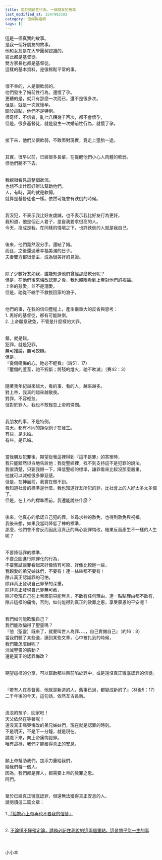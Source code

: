 ```yaml
---
title: 關於婚前性行為。一個朋友的故事
last_modified_at: 1547993503
category: 信仰與婚姻
tags: []
---
```


這是一個真實的故事。<br>是我一個好朋友的故事。<br><!--more--> 他和女友是在大學團契認識的。<br>彼此都是基督徒。<br>雙方家長也都是基督徒。<br>這樣的基本資料，是很稀鬆平常的事。<br><br><br>很不幸的，人是很軟弱的。<br>他們發生了婚前性行為，還懷了孕。<br>更糟的是，就只有那麼一次而已，還不是很多次。<br>但是，就是一次就懷孕。<br>關於這點，他們不是特例。<br>很奇怪，不信者，亂七八糟幾千百次，都不會懷孕，<br>但是，很多基督徒，就是發生一次婚前性行為，就懷了孕。<br><br><br>接下來，他們又很軟弱，不敢面對現實，竟走上墮胎一途。<br><br><br>其實，很早以前，已經很多長輩，在提醒他們小心人肉體的軟弱。<br>但他們聽不下去。<br><br><br>我親眼看見這整個狀況。<br>也想不出什麼好辦法幫助他們。<br>人，有時，真的就是軟弱。<br>就算是基督徒也一樣。依然可能會有跌倒的時候。<br><br><br>我沒犯，不表示我比好友虔誠，也不表示我比好友行為更好。<br>我知道，他是個正人君子，是自我要求很高的人。<br>今天，換成是我，在同樣的情境之下，也許跌倒的人就是我自己。<br><br><br>後來，他們竟然沒分手。還結了婚。<br>而且，之後還過著幸福美滿的日子。<br>夫妻雙方都很愛主，成為很美好的見證。<br><br><br>除了少數好友如我，誰能知道他們曾經那麼軟弱呢？<br>但是，在他們後來悔改認罪之後，我也親眼看到上帝對他們的祝福。<br>上帝的慈愛，並不是溺愛。<br>但是，祂從不縮手不救拔回家的浪子。<br><br><br>他們的事，在我的信仰歷程上，產生很重大的反省與思考：<br>1. 再好的基督徒，都有可能跌倒。<br>2. 上帝願意赦免，不管是什麼樣的大罪。<br><br><br>錯，就是錯。<br>犯罪，就是犯罪。<br>無可推諉，無可狡辯。<br>但是，<br>『憂傷痛悔的心，祂必不輕看』（詩51：17）<br>『壓傷的蘆葦，祂不折斷；將殘的燈火，祂不吹滅』（賽42：3）<br><br><br>隨著我年紀越來越大，看的事、看的人，越來越多。<br>對上帝，我真的越來越敬畏。<br>對罪，不容輕忽。<br>但對於罪人，我也不敢輕忽上帝的憐憫。<br><br><br>我朋友的事，不是特例。<br>每天，都有不同的類似例子在發生。<br>有些，是未婚。<br>有些，是已婚。<br><br><br>當我朋友犯罪後，期望從我這裡得到『這不是罪』的答案時，<br>我只能黯然坦白地告訴他：我從聖經裡，找不到支持這不是犯罪的說法。<br>我很清楚，只要我掰一下，降低聖經的標準，讓罪看來比較沒那麼嚴重，<br>他就可以減輕很多罪惡感。<br>但是，在神面前，我實在做不到。<br>我知道社會的標準是什麼，我也知道好友所犯的罪，比社會上的人好太多太多倍了。<br>但是，在上帝的標準面前，我還能說些什麼？<br><br><br>後來，他真心的承認自己犯的罪，並尋求神的赦免，也得到赦免與祝福。<br>我後來想，如果我當時降低了神的標準，<br>那麼，他們會不會反而因此沒真正的痛心認罪悔改，結果反而產生不一樣的人生呢？<br><br><br>不要降低罪的標準，<br>不要企圖進行除罪化的行為，<br>不要嘗試讓罪看起來好像情有可原、好像比較輕一些，<br>我親愛的弟兄姊妹們，不要有！連一絲絲都不要有！<br>除非真正認識罪的可怕，<br>除非真正發現自己罪孽的深重，<br>除非真正發現自己罪無可赦，<br>除非發現自己在上帝面前只能無言，不敢有任何理由，連一點點理由都不敢有，<br>除非這樣的痛悔，否則，如何能得到真正的赦罪之恩，享受蒙恩的平安呢？<br><br><br>我們如何能欺騙自己？<br>我們能欺騙得了聖靈嗎？<br>『他（聖靈）既來了，就要叫世人為罪、、、，自己責備自己』（約16：8）<br>當我們聽了某些道，讀到某些文章，心中被扎到的時候，<br>我們能怎麼辦呢？<br>消滅聖靈的感動？<br>還是真正的認罪悔改？<br><br><br>期望這樣的分享，可以幫助那些目前陷於罪中，或是還沒真正徹底認罪的信徒。<br><br><br>『若有人在基督裏，他就是新造的人，舊事已過，都變成新的了』（林後5：17）<br>二千年後的今天，這句話，依然亙古長新。<br><br><br>流浪的孩子，回家吧！<br>天父依然在等著呢！<br>還沒真正痛哭悔改的弟兄姊妹們，現在就是認罪的時刻。<br>不是明天，不是下一分鐘，就是現在。<br>請跪下來，向上帝痛悔認罪。<br>唯有這樣，我們才能獲得真正的安息。<br><br><br>願上帝幫助我們，加添力量給我們，<br>給我們每一個人。<br>因為，我們都是罪人，都需要上帝的赦罪之恩。<br>阿們。<br><br><br>至於已經真正徹底認罪，但還無法獲得真正安息的人，<br>請閱讀這二篇文章：<br><br>1.<a href="/posts/269191256" target="_blank">『給擔心上帝再也不要我的信徒』</a><br><br><br>2. <a href="/posts/269191248" target="_blank">不論懂不懂預定論，請務必記住我說的這兩個重點，這是關乎您一生的事</a><br><br><br><br>小小羊<br><p>&nbsp;</p><br><br><br>
